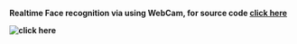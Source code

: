 <b>Realtime Face recognition via using WebCam, for source code [click here](https://github.com/halhwadi/Face-recognition-Webcam/blob/main/Realtime%20face%20recognition.ipynb)

![click here](https://github.com/halhwadi/Face-recognition-Webcam/blob/main/video_recog.gif)
